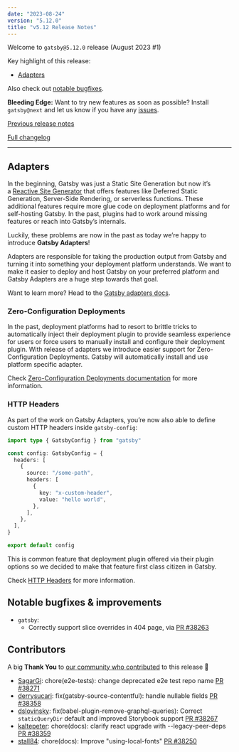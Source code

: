 ```yaml
---
date: "2023-08-24"
version: "5.12.0"
title: "v5.12 Release Notes"
---
```


Welcome to `gatsby@5.12.0` release (August 2023 #1)

Key highlight of this release:

- [Adapters](#adapters)

Also check out [notable bugfixes](#notable-bugfixes--improvements).

**Bleeding Edge:** Want to try new features as soon as possible? Install `gatsby@next` and let us know if you have any [issues](https://github.com/gatsbyjs/gatsby/issues).

[Previous release notes](/docs/reference/release-notes/v5.11)

[Full changelog][full-changelog]

---

## Adapters

In the beginning, Gatsby was just a Static Site Generation but now it’s a [Reactive Site Generator](https://www.gatsbyjs.com/blog/re-introducing-gatsby-a-reactive-site-generator) that offers features like Deferred Static Generation, Server-Side Rendering, or serverless functions. These additional features require more glue code on deployment platforms and for self-hosting Gatsby. In the past, plugins had to work around missing features or reach into Gatsby’s internals.

Luckily, these problems are now in the past as today we’re happy to introduce **Gatsby Adapters**!

Adapters are responsible for taking the production output from Gatsby and turning it into something your deployment platform understands. We want to make it easier to deploy and host Gatsby on your preferred platform and Gatsby Adapters are a huge step towards that goal.

Want to learn more? Head to the [Gatsby adapters docs](/docs/how-to/previews-deploys-hosting/adapters).

### Zero-Configuration Deployments

In the past, deployment platforms had to resort to brittle tricks to automatically inject their deployment plugin to provide seamless experience for users or force users to manually install and configure their deployment plugin. With release of adapters we introduce easier support for Zero-Configuration Deployments. Gatsby will automatically install and use platform specific adapter.

Check [Zero-Configuration Deployments documentation](/docs/how-to/previews-deploys-hosting/zero-configuration-deployments/) for more information.

### HTTP Headers

As part of the work on Gatsby Adapters, you’re now also able to define custom HTTP headers inside `gatsby-config`:

```ts
import type { GatsbyConfig } from "gatsby"

const config: GatsbyConfig = {
  headers: [
    {
      source: "/some-path",
      headers: [
        {
          key: "x-custom-header",
          value: "hello world",
        },
      ],
    },
  ],
}

export default config
```

This is common feature that deployment plugin offered via their plugin options so we decided to make that feature first class citizen in Gatsby.

Check [HTTP Headers](/docs/how-to/previews-deploys-hosting/headers/) for more information.

## Notable bugfixes & improvements

- `gatsby`:
  - Correctly support slice overrides in 404 page, via [PR #38263](https://github.com/gatsbyjs/gatsby/pull/38358)

## Contributors

A big **Thank You** to [our community who contributed][full-changelog] to this release 💜

- [SagarGi](https://github.com/SagarGi): chore(e2e-tests): change deprecated e2e test repo name [PR #38271](https://github.com/gatsbyjs/gatsby/pull/38271)
- [derrysucari](https://github.com/derrysucari): fix(gatsby-source-contentful): handle nullable fields [PR #38358](https://github.com/gatsbyjs/gatsby/pull/38358)
- [dslovinsky](https://github.com/dslovinsky): fix(babel-plugin-remove-graphql-queries): Correct `staticQueryDir` default and improved Storybook support [PR #38267](https://github.com/gatsbyjs/gatsby/pull/38267)
- [kaltepeter](https://github.com/kaltepeter): chore(docs): clarify react upgrade with --legacy-peer-deps [PR #38359](https://github.com/gatsbyjs/gatsby/pull/38359)
- [stall84](https://github.com/stall84): chore(docs): Improve "using-local-fonts" [PR #38250](https://github.com/gatsbyjs/gatsby/pull/38250)

[full-changelog]: https://github.com/gatsbyjs/gatsby/compare/gatsby@5.12.0-next.0...gatsby@5.12.0
